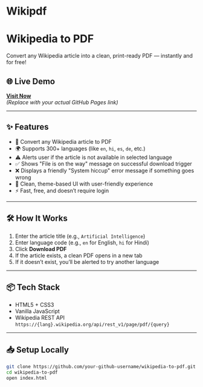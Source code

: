 # Wikipdf
# Wikipedia to PDF

Convert any Wikipedia article into a clean, print-ready PDF — instantly and for free!

## 🌐 Live Demo

**[Visit Now](https://your-github-username.github.io/wikipedia-to-pdf)**  
*(Replace with your actual GitHub Pages link)*

---

## ✨ Features

- 📄 Convert any Wikipedia article to PDF
- 🌍 Supports 300+ languages (like `en`, `hi`, `es`, `de`, etc.)
- ⚠️ Alerts user if the article is not available in selected language
- ✅ Shows "File is on the way" message on successful download trigger
- ❌ Displays a friendly "System hiccup" error message if something goes wrong
- 🎨 Clean, theme-based UI with user-friendly experience
- ⚡ Fast, free, and doesn’t require login

---

## 🛠️ How It Works

1. Enter the article title (e.g., `Artificial Intelligence`)
2. Enter language code (e.g., `en` for English, `hi` for Hindi)
3. Click **Download PDF**
4. If the article exists, a clean PDF opens in a new tab
5. If it doesn’t exist, you’ll be alerted to try another language

---

## 📦 Tech Stack

- HTML5 + CSS3
- Vanilla JavaScript
- Wikipedia REST API  
  `https://{lang}.wikipedia.org/api/rest_v1/page/pdf/{query}`

---

## 📥 Setup Locally

```bash
git clone https://github.com/your-github-username/wikipedia-to-pdf.git
cd wikipedia-to-pdf
open index.html
